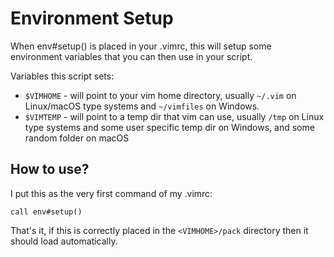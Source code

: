 # Environment Setup

When env#setup() is placed in your .vimrc, this will setup some environment variables that you can then use in your script.

Variables this script sets:

* `$VIMHOME` - will point to your vim home directory, usually `~/.vim` on Linux/macOS type systems and `~/vimfiles` on Windows.
* `$VIMTEMP` - will point to a temp dir that vim can use, usually `/tmp` on Linux type systems and some user specific temp dir on Windows, and some random folder on macOS


## How to use?

I put this as the very first command of my .vimrc:

```
call env#setup()
```

That's it, if this is correctly placed in the `<VIMHOME>/pack` directory then it should load automatically.
